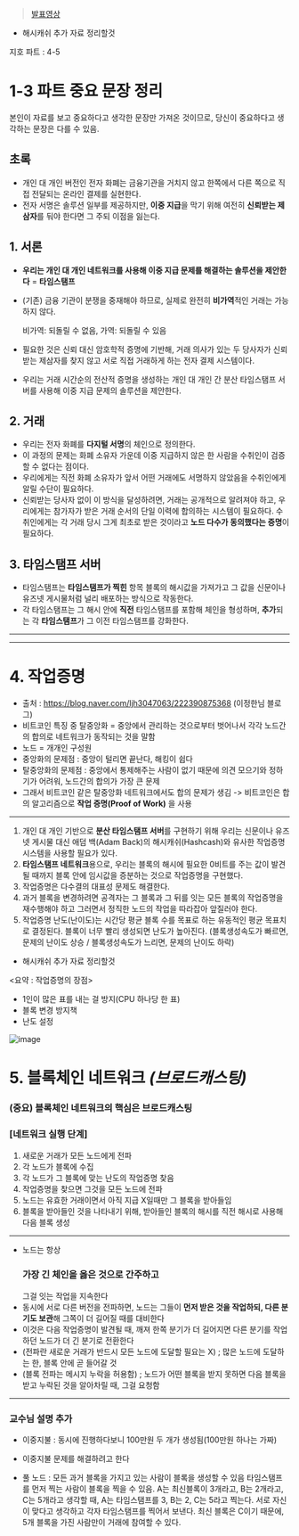 > [발표영상](https://youtu.be/cRkwcICuCLI)

* 해시캐쉬 추가 자료 정리할것
  
지호 파트 : 4-5  

# 1-3 파트 중요 문장 정리
본인이 자료를 보고 중요하다고 생각한 문장만 가져온 것이므로, 당신이 중요하다고 생각하는 문장은 다를 수 있음.
## 초록
* 개인 대 개인 버전인 전자 화폐는 금융기관을 거치지 않고 한쪽에서 다른 쪽으로 직접 전달되는 온라인 결제를 실현한다.
* 전자 서명은 솔루션 일부를 제공하지만, **이중 지급**을 막기 위해 여전히 **신뢰받는 제삼자**를 둬야 한다면 그 주되 이점을 잃는다.
## 1. 서론
* **우리는 개인 대 개인 네트워크를 사용해 이중 지급 문제를 해결하는 솔루션을 제안한다** = **타임스탬프**
* (기존) 금융 기관이 분쟁을 중재해야 하므로, 실제로 완전히 **비가역**적인 거래는 가능하지 않다.
  
  비가역: 되돌릴 수 없음, 가역: 되돌릴 수 있음

* 필요한 것은 신뢰 대신 암호학적 증명에 기반해, 거래 의사가 있는 두 당사자가 신뢰받는 제삼자를 찾지 않고 서로 직접 거래하게 하는 전자 결제 시스템이다.
* 우리는 거래 시간순의 전산적 증명을 생성하는 개인 대 개인 간 분산 타임스탬프 서버를 사용해 이중 지급 문제의 솔루션을 제안한다.
## 2. 거래
* 우리는 전자 화폐를 **다지털 서명**의 체인으로 정의한다.
* 이 과정의 문제는 화폐 소유자 가운데 이중 지급하지 않은 한 사람을 수취인이 검증할 수 없다는 점이다.
* 우리에게는 직전 화폐 소유자가 앞서 어떤 거래에도 서명하지 않았음을 수취인에게 알릴 수단이 필요하다.
* 신뢰받는 당사자 없이 이 방식을 달성하려면, 거래는 공개적으로 알려져야 하고, 우리에게는 참가자가 받은 거래 순서의 단일 이력에 합의하는 시스템이 필요하다.
  수취인에게는 각 거래 당시 그게 최초로 받은 것이라고 **노드 다수가 동의했다는 증명**이 필요하다.
## 3. 타임스탬프 서버
* 타임스탬프는 **타임스탬프가 찍힌** 항목 블록의 해시값을 가져가고 그 값을 신문이나 유즈넷 게시물처럼 널리 배포하는 방식으로 작동한다.
* 각 타임스탬프는 그 해시 안에 **직전** 타임스탬프를 포함해 체인을 형성하며, **추가**되는 각 **타임스탬프**가 그 이전 타임스탬프를 강화한다.

_ _ _
_ _ _

# 4. 작업증명
* 출처 : https://blog.naver.com/ljh3047063/222390875368 (이정한님 블로그)
* 비트코인 특징 중 탈중앙화 = 중앙에서 관리하는 것으로부터 벗어나서 각각 노드간의 합의로 네트워크가 동작되는 것을 말함
* 노드 = 개개인 구성원
* 중앙화의 문제점 : 중앙이 털리면 끝난다, 해킹이 쉽다
* 탈중앙화의 문제점 : 중앙에서 통제해주는 사람이 없기 때문에 의견 모으기와 정하기가 어려워, 노드간의 합의가 가장 큰 문제
* 그래서 비트코인 같은 탈중앙화 네트워크에서도 합의 문제가 생김 -> 비트코인은 합의 알고리즘으로 **작업 증명(Proof of Work)** 을 사용
_ _ _
1) 개인 대 개인 기반으로 **분산 타임스탬프 서버**를 구현하기 위해 우리는 신문이나 유즈넷 게시물 대신 애덤 백(Adam Back)의 해시캐쉬(Hashcash)와 유사한 작업증명 시스템을 사용할 필요가 있다.
2) **타임스탬프 네트워크**용으로, 우리는 블록의 해시에 필요한 0비트를 주는 값이 발견될 때까지 블록 안에 임시값을 증분하는 것으로 작업증명을 구현했다.
3) 작업증명은 다수결의 대표성 문제도 해결한다.
4) 과거 블록을 변경하려면 공격자는 그 블록과 그 뒤를 잇는 모든 블록의 작업증명을 재수행해야 하고 그러면서 정직한 노드의 작업을 따라잡아 앞질러야 한다.
5) 작업증명 난도(난이도)는 시간당 평균 블록 수를 목표로 하는 유동적인 평균 목표치로 결정된다. 블록이 너무 빨리 생성되면 난도가 높아진다. (블록생성속도가 빠르면, 문제의 난이도 상승 / 블록생성속도가 느리면, 문제의 난이도 하락)

* 해시캐쉬 추가 자료 정리할것

<요약 : 작업증명의 장점>
- 1인이 많은 표를 내는 걸 방지(CPU 하나당 한 표)
- 블록 변경 방지책
- 난도 설정

![image](https://github.com/5juman/we/assets/169249800/941d38c5-aff7-4c9e-92cb-8191d694eed4)


# 5. 블록체인 네트워크 _**(브로드캐스팅)**_
### (중요) 블록체인 네트워크의 핵심은 브로드캐스팅
### [네트워크 실행 단계]
1. 새로운 거래가 모든 노드에게 전파
2. 각 노드가 블록에 수집
3. 각 노드가 그 블록에 맞는 난도의 작업증명 찾음
4. 작업증명을 찾으면 그것을 모든 노드에 전파
5. 노드는 유효한 거래이면서 아직 지급 X일때만 그 블록을 받아들임
6. 블록을 받아들인 것을 나타내기 위해, 받아들인 블록의 해시를 직전 해시로 사용해 다음 블록 생성
_ _ _

* 노드는 항상
  ### 가장 긴 체인을 옳은 것으로 간주하고
  그걸 잇는 작업을 지속한다
* 동시에 서로 다른 버전을 전파하면, 노드는 그들이 **먼저 받은 것을 작업하되, 다른 분기도 보관**해 그쪽이 더 길어질 때를 대비한다
* 이것은 다음 작업증명이 발견될 때, 깨져 한쪽 분기가 더 길어지면 다른 분기를 작업하던 노드가 더 긴 분기로 전환한다
* (전파란 새로운 거래가 반드시 모든 노드에 도달할 필요는 X) ; 많은 노드에 도달하는 한, 블록 안에 곧 들어갈 것
* (블록 전파는 메시지 누락을 허용함) ; 노드가 어떤 블록을 받지 못하면 다음 블록을 받고 누락된 것을 알아차릴 때, 그걸 요청함
_ _ _
### 교수님 설명 추가
+ 이중지불 : 동시에 진행하다보니 100만원 두 개가 생성됨(100만원 하나는 가짜)
+ 이중지불 문제를 해결하려고 한다

+ 풀 노드 : 모든 과거 블록을 가지고 있는 사람이 블록을 생성할 수 있음
타임스탬프를 먼저 찍는 사람이 블록을 찍을 수 있음.
A는 최신블록이 3개라고, B는 2개라고, C는 5개라고 생각할 때, A는 타임스탬프를 3, B는 2, C는 5라고 찍는다. 서로 자신이 맞다고 생각하고 각자 타임스탬프를 찍어서 보낸다.
최신 블록은 C이기 때문에, 5개 블록을 가진 사람만이 거래에 참여할 수 있다.
